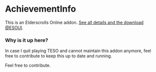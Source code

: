 # AchievementInfo
This is an Elderscrolls Online addon. [See all details and the download @ESOUI](http://www.esoui.com/downloads/info350-AchievementInfo.html#info).

### Why is it up here?
In case I quit playing TESO and cannot maintain this addon anymore, feel free to contribute to keep this up to date and running.

Feel free to contribute.
